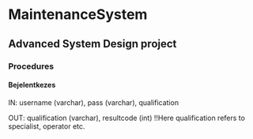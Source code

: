 # MaintenanceSystem
## Advanced System Design project
### Procedures

#### Bejelentkezes
<p>IN: username (varchar), pass (varchar), qualification</p>
<p>OUT: qualification (varchar), resultcode (int) !!Here qualification refers to specialist, operator etc.</p>

